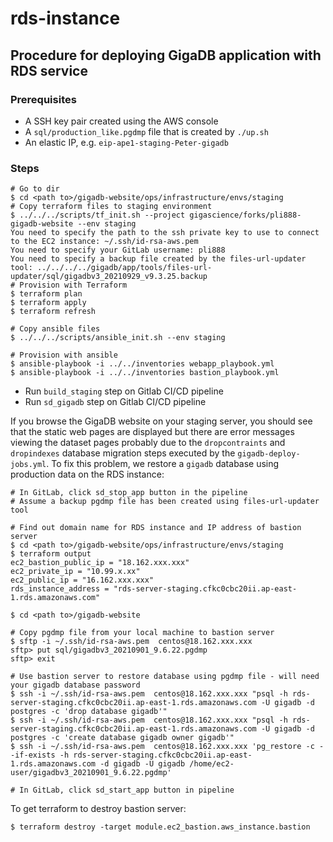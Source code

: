 # rds-instance

## Procedure for deploying GigaDB application with RDS service

### Prerequisites

* A SSH key pair created using the AWS console
* A `sql/production_like.pgdmp` file that is created by `./up.sh`
* An elastic IP, e.g. `eip-ape1-staging-Peter-gigadb`

### Steps

```
# Go to dir
$ cd <path to>/gigadb-website/ops/infrastructure/envs/staging
# Copy terraform files to staging environment
$ ../../../scripts/tf_init.sh --project gigascience/forks/pli888-gigadb-website --env staging
You need to specify the path to the ssh private key to use to connect to the EC2 instance: ~/.ssh/id-rsa-aws.pem
You need to specify your GitLab username: pli888
You need to specify a backup file created by the files-url-updater tool: ../../../../gigadb/app/tools/files-url-updater/sql/gigadbv3_20210929_v9.3.25.backup
# Provision with Terraform
$ terraform plan  
$ terraform apply
$ terraform refresh

# Copy ansible files
$ ../../../scripts/ansible_init.sh --env staging

# Provision with ansible
$ ansible-playbook -i ../../inventories webapp_playbook.yml
$ ansible-playbook -i ../../inventories bastion_playbook.yml
```

* Run `build_staging` step on Gitlab CI/CD pipeline
* Run `sd_gigadb` step on Gitlab CI/CD pipeline

If you browse the GigaDB website on your staging server, you should see that the static web pages are displayed but there are error messages viewing the dataset pages probably due to the `dropcontraints` and `dropindexes` database migration steps executed by the `gigadb-deploy-jobs.yml`. To fix this problem, we restore a `gigadb` database using production data on the RDS instance:

```
# In GitLab, click sd_stop_app button in the pipeline
# Assume a backup pgdmp file has been created using files-url-updater tool

# Find out domain name for RDS instance and IP address of bastion server
$ cd <path to>/gigadb-website/ops/infrastructure/envs/staging
$ terraform output
ec2_bastion_public_ip = "18.162.xxx.xxx"
ec2_private_ip = "10.99.x.xx"
ec2_public_ip = "16.162.xxx.xxx"
rds_instance_address = "rds-server-staging.cfkc0cbc20ii.ap-east-1.rds.amazonaws.com"

$ cd <path to>/gigadb-website

# Copy pgdmp file from your local machine to bastion server
$ sftp -i ~/.ssh/id-rsa-aws.pem  centos@18.162.xxx.xxx
sftp> put sql/gigadbv3_20210901_9.6.22.pgdmp
sftp> exit

# Use bastion server to restore database using pgdmp file - will need your gigadb database password
$ ssh -i ~/.ssh/id-rsa-aws.pem  centos@18.162.xxx.xxx "psql -h rds-server-staging.cfkc0cbc20ii.ap-east-1.rds.amazonaws.com -U gigadb -d postgres -c 'drop database gigadb'"
$ ssh -i ~/.ssh/id-rsa-aws.pem  centos@18.162.xxx.xxx "psql -h rds-server-staging.cfkc0cbc20ii.ap-east-1.rds.amazonaws.com -U gigadb -d postgres -c 'create database gigadb owner gigadb'"
$ ssh -i ~/.ssh/id-rsa-aws.pem  centos@18.162.xxx.xxx 'pg_restore -c --if-exists -h rds-server-staging.cfkc0cbc20ii.ap-east-1.rds.amazonaws.com -d gigadb -U gigadb /home/ec2-user/gigadbv3_20210901_9.6.22.pgdmp'

# In GitLab, click sd_start_app button in pipeline
```

To get terraform to destroy bastion server:
```
$ terraform destroy -target module.ec2_bastion.aws_instance.bastion
```